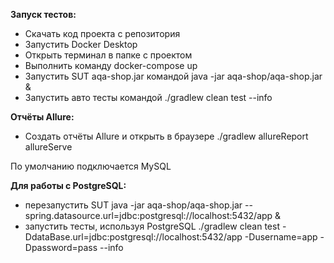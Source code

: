 **Запуск тестов:**
* Скачать код проекта с репозитория
* Запустить Docker Desktop
* Открыть терминал в папке с проектом
* Выполнить команду docker-compose up
* Запустить SUT aqa-shop.jar командой java -jar aqa-shop/aqa-shop.jar &
* Запустить авто тесты командой ./gradlew clean test --info

**Отчёты Allure:**
* Создать отчёты Allure и открыть в браузере
./gradlew allureReport allureServe

По умолчанию подключается MySQL

**Для работы с PostgreSQL:**
* перезапустить SUT java -jar aqa-shop/aqa-shop.jar --spring.datasource.url=jdbc:postgresql://localhost:5432/app &
* запустить тесты, используя PostgreSQL ./gradlew clean test -DdataBase.url=jdbc:postgresql://localhost:5432/app -Dusername=app -Dpassword=pass --info

